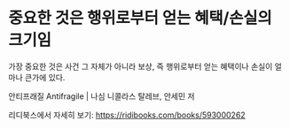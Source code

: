 # 중요한 것은 행위로부터 얻는 혜택/손실의 크기임

가장 중요한 것은 사건 그 자체가 아니라 보상, 즉 행위로부터 얻는 혜택이나 손실이 얼마나 큰가에 있다.

안티프래질 Antifragile | 나심 니콜라스 탈레브, 안세민 저

리디북스에서 자세히 보기: https://ridibooks.com/books/593000262